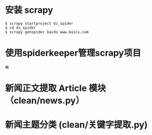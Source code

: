 
# 安装 scrapy
```
$ scrapy startproject dz_spider
$ cd dz_spider
$ scrapy genspider baidu www.baicu.com
```

# 使用spiderkeeper管理scrapy项目
```
略
```

# 新闻正文提取 Article 模块 （clean/news.py）
# 新闻主题分类 (clean/关键字提取.py)